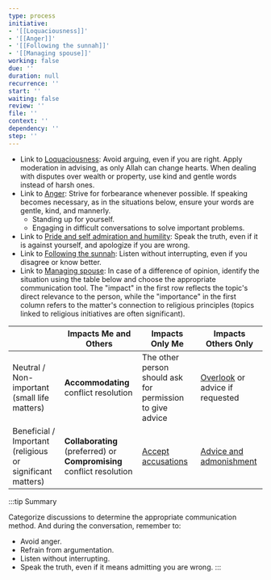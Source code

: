 ```yaml
---
type: process
initiative:
- '[[Loquaciousness]]'
- '[[Anger]]'
- '[[Following the sunnah]]'
- '[[Managing spouse]]'
working: false
due: ''
duration: null
recurrence: ''
start: ''
waiting: false
review: ''
file: ''
context: ''
dependency: ''
step: ''
---
```


* Link to [Loquaciousness](docs/sidebar1/Initiatives/bad%20traits/Loquaciousness.md): Avoid arguing, even if you are right. Apply moderation in advising, as only Allah can change hearts. When dealing with disputes over wealth or property, use kind and gentle words instead of harsh ones.
* Link to [Anger](docs/sidebar1/Initiatives/bad%20traits/Anger.md): Strive for forbearance whenever possible. If speaking becomes necessary, as in the situations below, ensure your words are gentle, kind, and mannerly.
	* Standing up for yourself.
	* Engaging in difficult conversations to solve important problems.
* Link to [Pride and self admiration and humility](docs/sidebar1/Initiatives/bad%20traits/Pride%20and%20self%20admiration%20and%20humility.md): Speak the truth, even if it is against yourself, and apologize if you are wrong.
* Link to [Following the sunnah](docs/sidebar1/Initiatives/worship/Following%20the%20sunnah.md): Listen without interrupting, even if you disagree or know better.
* Link to [Managing spouse](docs/sidebar1/Initiatives/worship/Managing%20spouse.md): In case of a difference of opinion, identify the situation using the table below and choose the appropriate communication tool. The "impact" in the first row reflects the topic's direct relevance to the person, while the "importance" in the first column refers to the matter's connection to religious principles (topics linked to religious initiatives are often significant).

|                                                           | Impacts Me and Others                                                 | Impacts Only Me                                                                                                       | Impacts Others Only                                                                           |
| --------------------------------------------------------- | --------------------------------------------------------------------- | --------------------------------------------------------------------------------------------------------------------- | --------------------------------------------------------------------------------------------- |
| Neutral / Non-important (small life matters)              | **Accommodating** conflict resolution                                 | The other person should ask for permission to give advice                                                             | [Overlook](docs/sidebar1/Processes/Overlook%20what%20is%20disliked.md) or advice if requested |
| Beneficial / Important (religious or significant matters) | **Collaborating** (preferred) or **Compromising** conflict resolution | [Accept accusations](docs/sidebar1/Processes/Accept%20accusations%20or%20forgive%20transgressions%20against%20you.md) | [Advice and admonishment](docs/sidebar1/Processes/Advice%20and%20admonishment.md)             |

:::tip Summary

Categorize discussions to determine the appropriate communication method. And during the conversation, remember to:

* Avoid anger.
* Refrain from argumentation.
* Listen without interrupting.
* Speak the truth, even if it means admitting you are wrong.
:::
